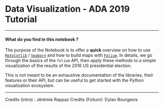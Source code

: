 # Data Visualization - ADA 2019 Tutorial

---

#### What do you find in this notebook ?

The purpose of the Notebook is to offer a **quick** overview on how to use [`Matplotlib`](https://matplotlib.org/) / [`Seaborn`](https://seaborn.pydata.org/) and how to build maps with [`Folium`](https://folium.readthedocs.io/en/latest/). In details, we go through the basics of the `folium` API, then apply these methods to a simple visualization of the results of the 2016 US presidential election.

This is not meant to be an exhaustive documentation of the libraries, their features or their API, but can be useful to get started with the Python visualization ecosystem.

---

Credits (intro) : Jérémie Rappaz
Credits (Folium): Dylan Bourgeois
